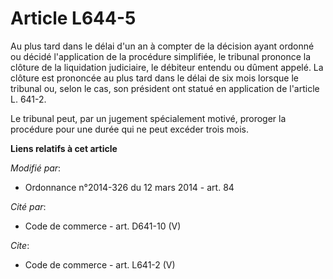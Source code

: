 # Article L644-5

Au plus tard dans le délai d'un an à compter de la décision ayant ordonné ou décidé l'application de la procédure simplifiée,
le tribunal prononce la clôture de la liquidation judiciaire, le débiteur entendu ou dûment appelé. La clôture est prononcée
au plus tard dans le délai de six mois lorsque le tribunal ou, selon le cas, son président ont statué en application de
l'article L. 641-2. 

Le tribunal peut, par un jugement spécialement motivé, proroger la procédure pour une durée qui ne peut excéder trois mois.

**Liens relatifs à cet article**

_Modifié par_:

  - Ordonnance n°2014-326 du 12 mars 2014 - art. 84

_Cité par_:

  - Code de commerce - art. D641-10 (V)

_Cite_:

  - Code de commerce - art. L641-2 (V)
